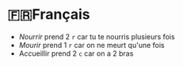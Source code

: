 # 🇫🇷Français

- *Nourrir* prend 2 `r` car tu te nourris plusieurs fois
- *Mourir* prend 1 `r` car on ne meurt qu'une fois
- A*cc*ueillir prend 2 `c` car on a 2 bras
